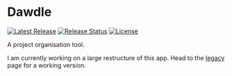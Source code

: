 # Dawdle

[![Latest Release](https://img.shields.io/github/release/vanillaSlice/dawdle.svg)](https://github.com/vanillaSlice/dawdle/releases/latest)
[![Release Status](https://img.shields.io/github/workflow/status/vanillaSlice/dawdle/Release/master?label=release)](https://github.com/vanillaSlice/dawdle/actions?query=workflow%3A%22Release%22+branch%3Amaster)
[![License](https://img.shields.io/github/license/vanillaSlice/dawdle.svg)](LICENSE)

A project organisation tool.

I am currently working on a large restructure of this app. Head to the [legacy](./legacy/README.md) page for a working
version.
